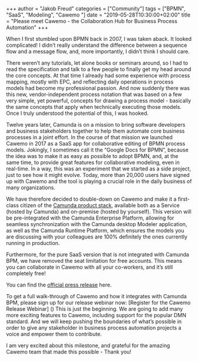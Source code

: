 +++
author = "Jakob Freud"
categories = ["Community"]
tags = ["BPMN", "SaaS", "Modeling", "Cawemo "]
date = "2019-05-28T10:30:00+02:00"
title = "Please meet Cawemo - the Collaboration Hub for Business Process Automation"
+++

When I first stumbled upon BPMN back in 2007, I was taken aback. It looked complicated! I didn’t really understand the difference between a sequence flow and a message flow, and, more importantly, I didn’t think I should care.

<!--more-->
There weren’t any tutorials, let alone books or seminars around, so I had to read the specification and talk to a few people to finally get my head around the core concepts. At that time I already had some experience with process mapping, mostly with EPC, and reflecting daily operations in process models had become my professional passion. And now suddenly there was this new, vendor-independent process notation that was based on a few very simple, yet powerful, concepts for drawing a process model - basically the same concepts that apply when technically executing those models. Once I truly understood the potential of this, I was hooked.

Twelve years later, Camunda is on a mission to bring software developers and business stakeholders together to help  them automate core business processes in a joint effort. In the course of that mission we launched Cawemo in 2017 as a SaaS app for collaborative editing of BPMN process models. Jokingly, I sometimes call it the “Google Docs for BPMN”, because the idea was to make it as easy as possible to adopt BPMN, and, at the same time, to provide great features for collaborative modeling, even in real-time. In a way, this was an experiment that we started as a side project, just to see how it might evolve. Today, more than 20,000 users have signed up with Cawemo and the tool is playing a crucial role in the daily business of many organizations.

We have therefore decided to double-down on Cawemo and make it a first-class citizen of the [Camunda product stack](https://camunda.com/products/cawemo/), available both as a Service (hosted by Camunda) and on-premise (hosted by yourself). This version will be pre-integrated with the Camunda Enterprise Platform,  allowing for seamless synchronization with the Camunda desktop Modeler application, as well as the Camunda Runtime Platform, which ensures the models you are discussing with your colleagues are 100% definitely the ones currently running in production.

Furthermore, for the pure SaaS version that is not integrated with Camunda BPM, we have removed the seat limitation for free accounts. This means you can collaborate in Cawemo with all your co-workers, and it’s still completely free!

You can find the [official press release](https://camunda.com/about/press/camunda-to-offer-collaborative-workflow-modeling-tool-cawemo-for-free/) here.

To get a full walk-through of Cawemo and how it integrates with Camunda BPM, please sign up for our release webinar now: [Register for the Cawemo Release Webinar]
()
This is just the beginning. We are going to add many more exciting features to Cawemo, including support for the popular DMN standard. And we will keep pushing the boundaries of what’s possible in order to give any stakeholder in business process automation projects a voice and empower them to contribute.

I am very excited about this milestone, and grateful for the amazing Cawemo team that made this possible - Thank you!
